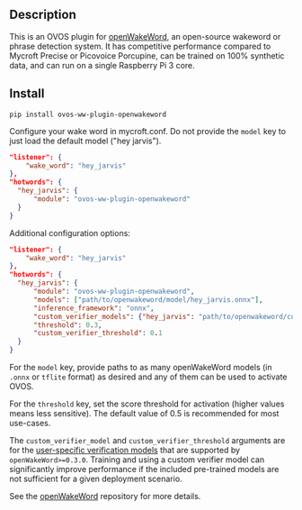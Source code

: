 ## Description

This is an OVOS plugin for [openWakeWord](https://www.github.com/dscripka/openwakeword), an open-source
wakeword or phrase detection system. It has competitive performance compared to Mycroft Precise or Picovoice Porcupine,
can be trained on 100% synthetic data, and can run on a single Raspberry Pi 3 core.

## Install

`pip install ovos-ww-plugin-openwakeword`

Configure your wake word in mycroft.conf. Do not provide the `model` key to just load the default model ("hey jarvis").

```json
"listener": {
    "wake_word": "hey_jarvis"
},
"hotwords": {
  "hey_jarvis": {
      "module": "ovos-ww-plugin-openwakeword"
  }
} 
```

Additional configuration options:

```json
"listener": {
    "wake_word": "hey_jarvis"
},
"hotwords": {
  "hey_jarvis": {
      "module": "ovos-ww-plugin-openwakeword",
      "models": ["path/to/openwakeword/model/hey_jarvis.onnx"],
      "inference_framework": "onnx",
      "custom_verifier_models": {"hey_jarvis": "path/to/openwakeword/custom/verifier/model.pkl"},
      "threshold": 0.3,
      "custom_verifier_threshold": 0.1
  }
}
```

For the `model` key, provide paths to as many openWakeWord models (in `.onnx` or `tflite` format) as desired and any of them can be used to activate OVOS.

For the `threshold` key, set the score threshold for activation (higher values means less sensitive). The default value of 0.5 is recommended for most use-cases.

The `custom_verifier_model` and `custom_verifier_threshold` arguments are for the [user-specific verification models](https://github.com/dscripka/openWakeWord/blob/main/docs/custom_verifier_models.md) that are supported by `openWakeWord>=0.3.0`. Training and using a custom verifier model can significantly improve performance if the included pre-trained models are not sufficient for a given deployment scenario.

See the [openWakeWord](https://www.github.com/dscripka/openwakeword) repository for more details.

